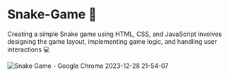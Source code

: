 # Snake-Game 🐍
Creating a simple Snake game using HTML, CSS, and JavaScript involves designing the game layout, implementing game logic, and handling user interactions 💻

![Snake Game - Google Chrome 2023-12-28 21-54-07](https://github.com/YasaswiniDesai/Snake-Game/assets/92711164/c8a9684c-7f57-408b-88a8-a23e9cfcf185)


